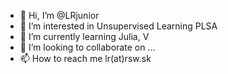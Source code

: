 - 👋 Hi, I’m @LRjunior
- 👀 I’m interested in Unsupervised Learning PLSA
- 🌱 I’m currently learning Julia, V
- 💞️ I’m looking to collaborate on ...
- 📫 How to reach me lr(at)rsw.sk

<!---
LRjunior/LRjunior is a ✨ special ✨ repository because its `README.md` (this file) appears on your GitHub profile.
You can click the Preview link to take a look at your changes.
--->
